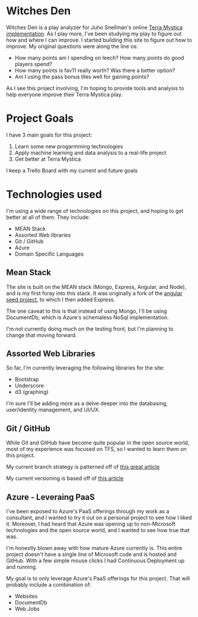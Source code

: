# Witches Den

Witches Den is a play analyzer for Juho Snellman's online 
[Terra Mystica implementation](terra.snellman.net). As I play more, I've been 
studying my play to figure out how and where I can improve. I started building this 
site to figure out how to improve. My original questions were along the line os:

- How many points am I spending on leech? How many points do good players spend?
- How many points is fav11 really worth? Was there a better option?
- Am I using the pass bonus tiles well for gaining points?

As I see this project involving, I'm hoping to provide tools and analysis to help
everyone improve their Terra Mystica play. 

# Project Goals

I have 3 main goals for this project:

1. Learn some new progarmming technologies
2. Apply machine learning and data analysis to a real-life project
3. Get better at Terra Mystica

I keep a Trello Board with my current and future goals 


# Technologies used

I'm using a wide range of technologies on this project, and hoping to get better
at all of them. They include:

- MEAN Stack
- Assorted Web libraries 
- Git / GitHub
- Azure 
- Domain Specific Languages


## Mean Stack

The site is built on the MEAN stack (Mongo, Express, Angular, and Node), and is my
first foray into this stack. It was originally a fork of the
[angular seed project](github.com/angular/angular-seed), to which I then added 
Express. 

The one caveat to this is that instead of using Mongo, I'll be using DocumentDb, 
which is Azure's schemaless NoSql implementation. 

I'm not currently doing much on the testing front, but I'm planning to change that
moving forward. 

## Assorted Web Libraries

So far, I'm currently leveraging the following libraries for the site:

- Bootstrap
- Underscore
- d3 (graphing)

I'm sure I'll be adding more as a delve deeper into the databasing, user/identity
management, and UI/UX. 


## Git / GitHub

While Git and GitHub have become quite popular in the open source world, most of 
my experience was focused on TFS, so I wanted to learn them on this project. 

My current branch strategy is patterned off of 
[this great article](http://nvie.com/posts/a-successful-git-branching-model/)

My current versioning is based off of 
[this article](http://cd34.com/blog/programming/using-git-to-generate-an-automatic-version-number/)


## Azure - Leveraing PaaS

I've been exposed to Azure's PaaS offerings through my work as a consultant, and I 
wanted to try it out on a personal project to see how I liked it. Moreover, I had
heard that Azure was opening up to non-Microsoft technologies and the open source
world, and I wanted to see how true that was. 

I'm honestly blown away with how mature Azure currently is. This entire project
doesn't have a single line of Microsoft code and is hosted and GitHub. With a few
simple mouse clicks I had Continuous Deployment up and running. 

My goal is to only leverage Azure's PaaS offerings for this project. That will
probably include a combination of:

- Websites
- DocumentDb
- Web Jobs


##

